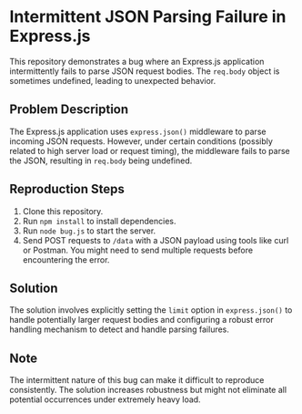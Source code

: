 # Intermittent JSON Parsing Failure in Express.js

This repository demonstrates a bug where an Express.js application intermittently fails to parse JSON request bodies. The `req.body` object is sometimes undefined, leading to unexpected behavior.

## Problem Description

The Express.js application uses `express.json()` middleware to parse incoming JSON requests. However, under certain conditions (possibly related to high server load or request timing), the middleware fails to parse the JSON, resulting in `req.body` being undefined.

## Reproduction Steps

1. Clone this repository.
2. Run `npm install` to install dependencies.
3. Run `node bug.js` to start the server.
4. Send POST requests to `/data` with a JSON payload using tools like curl or Postman.  You might need to send multiple requests before encountering the error.

## Solution

The solution involves explicitly setting the `limit` option in `express.json()` to handle potentially larger request bodies and configuring a robust error handling mechanism to detect and handle parsing failures.

## Note

The intermittent nature of this bug can make it difficult to reproduce consistently.  The solution increases robustness but might not eliminate all potential occurrences under extremely heavy load. 